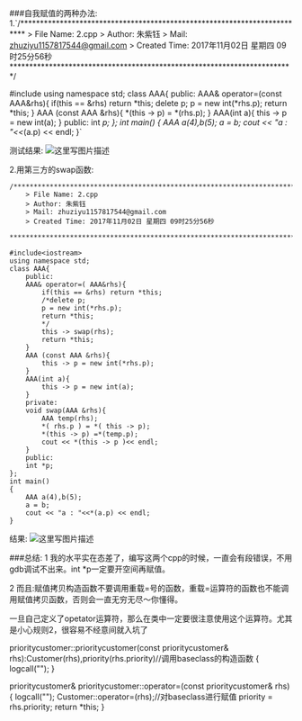 ###自我赋值的两种办法:
1.`/*************************************************************************
	> File Name: 2.cpp
	> Author: 朱紫钰
	> Mail: zhuziyu1157817544@gmail.com
	> Created Time: 2017年11月02日 星期四 09时25分56秒
 ************************************************************************/

#include<iostream>
using namespace std;
class AAA{
    public:
    AAA& operator=(const AAA&rhs){
        if(this == &rhs) return *this;
        delete p;
        p = new int(*rhs.p);
        return *this;
    }
    AAA (const AAA &rhs){
        *(this -> p) = *(rhs.p);
    }
    AAA(int a){
        this -> p = new int(a); 
    }
    public:
    int *p;
};
int main()
{
    AAA a(4),b(5);
    a = b;
    cout << "a : "<<*(a.p) << endl;
}`

测试结果:
![这里写图片描述](http://img.blog.csdn.net/20171102095129000?watermark/2/text/aHR0cDovL2Jsb2cuY3Nkbi5uZXQvemh1eml5dTExNTc4MTc1NDQ=/font/5a6L5L2T/fontsize/400/fill/I0JBQkFCMA==/dissolve/70/gravity/SouthEast)

2.用第三方的swap函数:

```
/*************************************************************************
	> File Name: 2.cpp
	> Author: 朱紫钰
	> Mail: zhuziyu1157817544@gmail.com
	> Created Time: 2017年11月02日 星期四 09时25分56秒
 ************************************************************************/

#include<iostream>
using namespace std;
class AAA{
    public:
    AAA& operator=( AAA&rhs){
        if(this == &rhs) return *this;
        /*delete p;
        p = new int(*rhs.p);
        return *this;
        */
        this -> swap(rhs);
        return *this;
    }
    AAA (const AAA &rhs){
        this -> p = new int(*rhs.p); 
    }
    AAA(int a){
        this -> p = new int(a); 
    }
    private:
    void swap(AAA &rhs){
        AAA temp(rhs);
        *( rhs.p ) = *( this -> p);
        *(this -> p) =*(temp.p);
        cout << *(this -> p )<< endl;
    }
    public:
    int *p;
};
int main()
{
    AAA a(4),b(5);
    a = b;
    cout << "a : "<<*(a.p) << endl;
}
```
结果:
![这里写图片描述](http://img.blog.csdn.net/20171102101559175?watermark/2/text/aHR0cDovL2Jsb2cuY3Nkbi5uZXQvemh1eml5dTExNTc4MTc1NDQ=/font/5a6L5L2T/fontsize/400/fill/I0JBQkFCMA==/dissolve/70/gravity/SouthEast)

###总结:
1 我的水平实在态差了，编写这两个cpp的时候，一直会有段错误，不用gdb调试不出来。int *p一定要开空间再赋值。

2 而且:赋值拷贝构造函数不要调用重载=号的函数，重载=运算符的函数也不能调用赋值拷贝函数，否则会一直无穷无尽～你懂得。

 一旦自己定义了opetator运算符，那么在类中一定要很注意使用这个运算符。尤其是小心规则2，很容易不经意间就入坑了



prioritycustomer::prioritycustomer(const prioritycustomer& rhs):Customer(rhs),priority(rhs.priority)//调用baseclass的构造函数
{
    logcall("");
}

prioritycustomer& prioritycustomer::operator=(const prioritycustomer& rhs)
{
    logcall("");
    Customer::operator=(rhs);//对baseclass进行赋值
    priority = rhs.priority;
    return *this;
}




